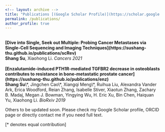 ```yaml
---
<!-- layout: archive -->
title: "Publications [(Google Scholar Profile)](https://scholar.google.com/citations?hl=en&user=ewdZ_LsAAAAJ)"
permalink: /publications/
author_profile: true
---
```


<br>
<b>[Dive into Single, Seek out Multiple: Probing Cancer Metastases via Single-Cell Sequencing and Imaging Techniques](https://sushang-thu.github.io/publications/scRev)</b><br>
<b>Shang Su</b>, Xiaohong Li. <i>Cancers 2021</i>
</br>

<br>
<b>[Enzalutamide-induced PTH1R-mediated TGFBR2 decrease in osteoblasts contributes to resistance in bone-metastatic prostate cancer](https://sushang-thu.github.io/publications/enz)</b> <br>
<b>Shang Su</b>\*, Jingchen Cao\*, Xiangqi Meng\*, Ruihua Liu, Alexandra Vander Ark, Erica Woodford, Reian Zhang, Isabelle Stiver, Xiaotun Zhang, Zachary B. Madaj, Megan J. Bowman, Yingying Wu, H. Eric Xu, Bin Chen, Haiquan Yu, Xiaohong Li. <i>BioRxiv 2019</i>
</br>

Others to be updated soon. Please check my Google Scholar profile, ORCID page or directly contact me if you need full text.




[\* denotes equal contribution]
